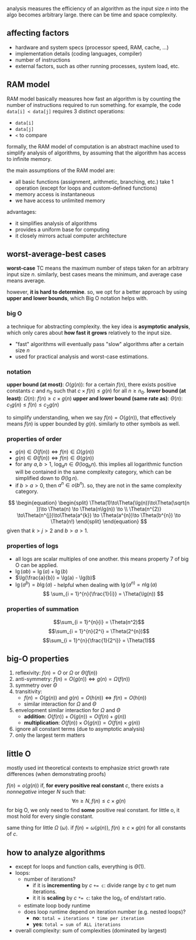 analysis measures the efficiency of an algorithm as the input size $n$ into the algo becomes arbitrary large. there can be time and space complexity.
## affecting factors
- hardware and system specs (processor speed, RAM, cache, ...)
- implementation details (coding languages, compiler)
- number of instructions
- external factors, such as other running processes, system load, etc.
## RAM model
RAM model basically measures how fast an algorithm is by counting the number of instructions required to run something. for example, the code `data[i] < data[j]` requires 3 distinct operations: 
- `data[i]`
- `data[j]`
- `<` to compare

formally, the RAM model of computation is an abstract machine used to simplify analysis of algorithms, by assuming that the algorithm has access to infinite memory. 

the main assumptions of the RAM model are: 
- all basic functions (assignment, arithmetic, branching, etc.) take 1 operation (except for loops and custom-defined functions)
- memory access is instantaneous
- we have access to unlimited memory

advantages:
- it simplifies analysis of algorithms
- provides a uniform base for computing
- it closely mirrors actual computer architecture

## worst-average-best cases
**worst-case** TC means the maximum number of steps taken for an arbitrary input size $n$. similarly, best cases means the minimum, and average case means average.

however, **it is hard to determine**. so, we opt for a better approach by using **upper and lower bounds**, which Big O notation helps with.
### big O
a technique for abstracting complexity. the key idea is **asymptotic analysis**, which only cares about **how fast it grows** relatively to the input size.
- "fast" algorithms will eventually pass "slow" algorithms after a certain size $n$
- used for practical analysis and worst-case estimations.
### notation
**upper bound (at most)**: $O(g(n))$: for a certain $f(n)$, there exists positive constants $c$ and $n_{0}$ such that $c\times f(n) \leq g(n)$ for all $n \geq n_{0}$.
**lower bound (at least)**: $\Omega(n)$: $f(n) \geq c\times g(n)$
**upper and lower bound (same rate as)**: $\Theta(n)$: $c_{1}g(n) \leq f(n) \leq c_{2}g(n)$

to simplify understanding, when we say $f(n) = O(g(n))$, that effectively means $f(n) \text{ is upper bounded by } g(n)$. similarly to other symbols as well.

### properties of order
- $g(n)\in O(f(n)) \iff f(n) \in \Omega(g(n))$
- $g(n)\in \Theta(f(n)) \iff f(n) \in \Theta(g(n))$
- for any $a, b > 1$, $\log_{a}{n} \in \Theta(\log_{b}{n})$. this implies all logarithmic function will be contained in the same complexity category, which can be simplified down to $\Theta(\lg n)$.
- if $b > a> 0$, then $a^{n}\in o(b^{n})$. so, they are not in the same complexity category.

$$
\begin{equation}
\begin{split}
\Theta(1)\to\Theta(\lg(n))\to\Theta(\sqrt{n })\to \Theta(n) \to \Theta(n\lg(n)) \to
\\
 \Theta(n^{2)} \to\Theta(n^{j})\to\Theta(a^{k}) \to \Theta(a^{n})\to \Theta(b^{n}) \to \Theta(n!)
\end{split}
\end{equation}
$$
given that $k > j > 2$ and $b > a > 1$.

### properties of logs
- all logs are scalar multiples of one another. this means property 7 of big O can be applied.
- $\lg(ab) = \lg(a) + \lg(b)$
- $\lg(\frac{a}{b}) = \lg(a) - \lg(b)$
- $\lg(a^b) = b\lg(a)$ - helpful when dealing with $\lg(a^{n)}= n\lg(a)$
$$
\sum_{i = 1}^{n}{\frac{1}{i}} = \Theta(\lg(n))
$$
### properties of summation
$$\sum_{i = 1}^{n}{i} = \Theta(n^2)$$
$$\sum_{i = 1}^{n}{2^i} = \Theta(2^{n})$$
$$\sum_{i = 1}^{n}{\frac{1}{2^i}} = \Theta(1)$$
## big-O properties
1. reflexivity: $f(n) = O\text{ or }\Omega \text{ or }\Theta(f(n))$
2. anti-symmetry: $f(n) = O(g(n)) \iff g(n) = \Omega(f(n))$
3. symmetry over $\Theta$
4. transitivity: 
	- $f(n) = O(g(n)) \text{ and } g(n) = O(h(n)) \iff f(n) = O(h(n))$
	- similar interaction for $\Omega$ and $\Theta$
5. envelopment similar interaction for $\Omega$ and $\Theta$
	- **addition**: $O(f(n)) + O(g(n)) = O(f(n) + g(n))$ 
	- **multiplication**: $O(f(n)) \times O(g(n)) = O(f(n) \times g(n))$
6. ignore all constant terms (due to asymptotic analysis)
7. only the largest term matters

## little O
mostly used int theoretical contexts to emphasize strict growth rate differences (when demonstrating proofs)

$f(n) = o(g(n))$ if, **for every positive real constant** $c$, there exists a *nonnegative* integer $N$ such that:
$$\forall n \ge N, f(n) \le c\times g(n)$$
for big O, we only need to find **some** positive real constant. for little o, it most hold for every single constant.

same thing for little $\Omega$ ($\omega$). if $f(n) = \omega(g(n))$, $f(n) \ge c\times g(n)$ for all constants of $c$.


## how to analyze algorithms
- except for loops and function calls, everything is $\Theta(1)$.
- loops:
	- number of iterations?
		-  if it is **incrementing** by $c$ `+= c`: divide range by $c$ to get num iterations.
		- it it is **scaling** by $c$ `*= c`: take the $\log_{c}$ of end/start ratio.
	- estimate loop body runtime
	- does loop runtime depend on iteration number (e.g. nested loops)?
		- **no**: `total = iterations * time per iteration`
		- **yes**: `total = sum of ALL iterations`
- overall complexity: sum of complexities (dominated by largest)
